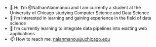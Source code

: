 - 👋 Hi, I’m @NathanAlanmanou and I am currently a student at the University of Chicago studying Computer Science and Data Science
- 👀 I’m interested in learning and gaining experience in the field of data science
- 🌱 I’m currently learning to integrate data pipelines into existing web applications
- 📫 How to reach me: nalanmanou@uchicago.edu

<!---
NathanAlanmanou/NathanAlanmanou is a ✨ special ✨ repository because its `README.md` (this file) appears on your GitHub profile.
You can click the Preview link to take a look at your changes.
--->
